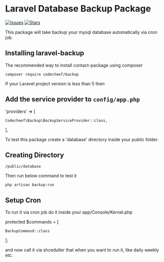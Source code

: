 Laravel Database Backup Package
========================================

[![Issues](https://img.shields.io/github/issues/techmahedy/laravel-backup.svg?style=flat-square)](https://github.com/techmahedy/laravel-backup/issues)
[![Stars](https://img.shields.io/github/stars/techmahedy/laravel-backup.svg?style=flat-square)](https://github.com/techmahedy/laravel-backup/stargazers)


This package will take backup your mysql database automatically via cron job.

## Installing laravel-backup

The recommended way to install contact-package using composer

    composer require codecheef/backup

If your Laravel project version is less than 5 then 
## Add the service provider to `config/app.php`

'providers' => [

    Codecheef\Backup\BackupServiceProvider::class,

],

To test this package create a 'database' directory inside your public folder.

## Creating Directory

    /public/database

Then run below command to test it

    php artisan backup:run

## Setup Cron

To run it via cron job do it inside your app/Console/Kernel.php

 protected $commands = [

    BackupCommand::class

];

and now call it via shceduller that when you want to run it, like daily weekly etc.